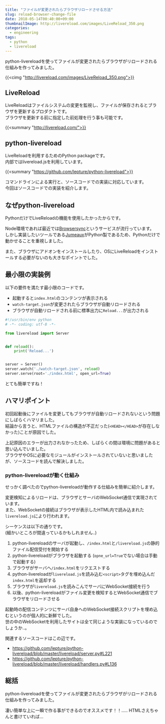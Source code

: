 ```yaml
---
title: "ファイルが変更されたらブラウザリロードさせる方法"
slug: reload-browser-change-file
date: 2018-05-14T00:40:00+09:00
thumbnailImage: http://livereload.com/images/LiveReload_350.png
categories:
  - engineering
tags:
  - python
  - livereload
---
```


python-livereloadを使ってファイルが変更されたらブラウザがリロードされる仕組みを作ってみました。

<!--more-->

{{<cimg "http://livereload.com/images/LiveReload_350.png">}}

<!--toc-->


LiveReload
----------

LiveReloadはファイルシステムの変更を監視し、ファイルが保存されるとブラウザを更新するプロダクトです。  
ブラウザを更新する前に指定した前処理を行う事も可能です。

{{<summary "http://livereload.com/">}}


python-livereload
-----------------

LiveReloadを利用するためのPython packageです。  
内部ではlivereload.jsを利用しています。

{{<summary "https://github.com/lepture/python-livereload">}}

コマンドラインによる実行と、ソースコードでの実装に対応しています。  
今回はソースコードでの実装を紹介します。


なぜpython-livereload
---------------------

PythonだけでLiveReloadの機能を使用したかったからです。

Node環境であれば最近では[Browsersync](https://browsersync.io/)というサービスが流行っています。  
しかし実装したいツールである[Jumeaux](https://github.com/tadashi-aikawa/jumeaux/)がPython製であるため、Pythonだけで動かせることを重視しました。

また、ブラウザにアドオンをインストールしたり、OSにLiveReloadをインストールする必要がないのも大きなポイントでした。


最小限の実装例
--------------

以下の要件を満たす最小限のコードです。

* 起動すると`index.html`のコンテンツが表示される
* `watch-target.json`が変更されたらブラウザが自動リロードされる
* ブラウザが自動リロードされる前に標準出力に`Reload...`が出力される


```python
#!/usr/bin/env python
# -*- coding: utf-8 -*-

from livereload import Server


def reload():
    print('Reload...')


server = Server()
server.watch('./watch-target.json', reload)
server.serve(root='./index.html', open_url=True)
```

とても簡単ですね！


ハマリポイント
--------------

初回起動後にファイルを変更してもブラウザが自動リロードされないという問題にしばらくハマリました。  
結論から言うと、HTMLファイルの構造が不正だった(`<HEAD></HEAD>`が存在しなかった)ことが原因でした。

上記原因のエラーが出力されなかったため、しばらくの間は環境に問題があると思い込んでいました。  
ブラウザやOSに必要なモジュールがインストールされていないと思いましたが、ソースコードを読んで解決しました。

### python-livereloadが動く仕組み

せっかく調べたのでpython-livereloadが動作する仕組みを簡単に紹介します。

変更検知によるリロードは、ブラウザとサーバのWebSocket通信で実現されています。  
また、WebSocketの接続はブラウザが表示したHTML内で読み込まれた`livereload.js`により行われます。

シーケンスは以下の通りです。  
(細かいところが間違っているかもしれません..)

1. python-livereloadのサーバが起動し、`/index.html`と`/livereload.js`の静的ファイル配信受付を開始する
2. python-livereloadがブラウザを起動する (`opne_url=True`でない場合は手動で起動する)
3. ブラウザがサーバへ`/index.html`をリクエストする
4. python-livereloadが`livereload.js`を読み込む`<script>`タグを埋め込んだ`index.html`を返却する
5. ブラウザが`livereload.js`を読みこんでサーバにWebSocket接続を行う
6. 以後、python-livereloadがファイル変更を検知するとWebSocket通信でブラウザをリロードさせる

起動時の配信コンテンツにサーバ自身へのWebSocket接続スクリプトを埋め込むというのが個人的に新鮮でした。  
世の中のWebSocketを利用したサイトは全て同じような実装になっているのでしょうか..。

関連するソースコードはこの辺です。

* https://github.com/lepture/python-livereload/blob/master/livereload/server.py#L221
* https://github.com/lepture/python-livereload/blob/master/livereload/handlers.py#L136


総括
----

python-livereloadを使ってファイルが変更されたらブラウザがリロードされる仕組みを作ってみました。

凄い簡単な上に一瞬で作る事ができるのでオススメです！！..... HTMLさえちゃんと書けていれば...

